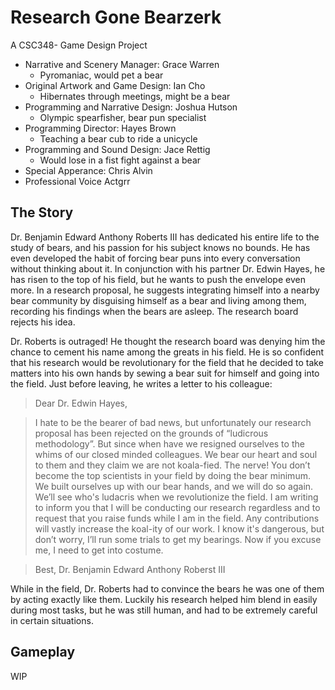 # Research Gone Bearzerk 

A CSC348- Game Design Project

* Narrative and Scenery Manager: Grace Warren
  * Pyromaniac, would pet a bear
* Original Artwork and Game Design: Ian Cho
  *  Hibernates through meetings, might be a bear
* Programming and Narrative Design: Joshua Hutson
  * Olympic spearfisher, bear pun specialist
* Programming Director: Hayes Brown
  * Teaching a bear cub to ride a unicycle
* Programming and Sound Design: Jace Rettig
  * Would lose in a fist fight against a bear
* Special Apperance: Chris Alvin
 * Professional Voice Actgrr
## The Story

Dr. Benjamin Edward Anthony Roberts III has dedicated his entire life to the study of bears, and his passion for his subject knows no bounds. He has even developed the habit of forcing bear puns into every conversation without thinking about it. In conjunction with his partner Dr. Edwin Hayes, he has risen to the top of his field, but he wants to push the envelope even more. In a research proposal, he suggests integrating himself into a nearby bear community by disguising himself as a bear and living among them, recording his findings when the bears are asleep. The research board rejects his idea.

Dr. Roberts is outraged! He thought the research board was denying him the chance to cement his name among the greats in his field. He is so confident that his research would be revolutionary for the field that he decided to take matters into his own hands by sewing a bear suit for himself and going into the field. Just before leaving, he writes a letter to his colleague:


> Dear Dr. Edwin Hayes, 

> I hate to be the bearer of bad news, but unfortunately our research proposal has been rejected on the grounds of “ludicrous methodology”. But since when have we resigned ourselves to the whims of our closed minded colleagues. We bear our   heart and soul to them and they claim we are not koala-fied. The nerve! You don’t become the top scientists in your field by doing the bear minimum. We built ourselves up with our bear hands, and we will do so again. We’ll see who's ludacris when we revolutionize the field. I am writing to inform you that I will be conducting our research regardless and to request that you raise funds while I am in the field. Any contributions will vastly increase the koal-ity of our work. I know it's dangerous, but don’t worry, I’ll run some trials to get my bearings. Now if you excuse me, I need to get into costume.

> Best,
> Dr. Benjamin Edward Anthony Roberst III

While in the field, Dr. Roberts had to convince the bears he was one of them by acting exactly like them. Luckily his research helped him blend in easily during most tasks, but he was still human, and had to be extremely careful in certain situations.

## Gameplay

WIP




